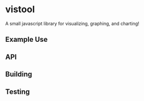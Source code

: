 vistool
=======
A small javascript library for visualizing, graphing, and charting!

Example Use
-------

API
-------

Building
-------

Testing
-------
